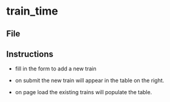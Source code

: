 # train_time



## File



## Instructions

* fill in the form to add a new train

* on submit the new train will appear in the table on the right.


* on page load the existing trains will populate the table.
